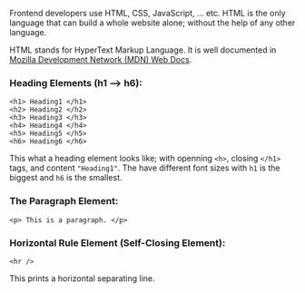 Frontend developers use HTML, CSS, JavaScript, ... etc. HTML is the only language that can build a whole website alone; without the help of any other language.

HTML stands for HyperText Markup Language. It is well documented in [Mozilla Development Network (MDN) Web Docs](https://developer.mozilla.org/en-US/docs/Web/HTML).

### Heading Elements (h1 --> h6):
    <h1> Heading1 </h1>
    <h2> Heading2 </h2>
    <h3> Heading3 </h3>
    <h4> Heading4 </h4>
    <h5> Heading5 </h5>
    <h6> Heading6 </h6>

This what a heading element looks like; with openning `<h>`, closing `</h1>` tags, and content `"Heading1"`. The have different font sizes with `h1` is the biggest and `h6` is the smallest.

### The Paragraph Element:
    <p> This is a paragraph. </p>

### Horizontal Rule Element (Self-Closing Element):
    <hr />
This prints a horizontal separating line.
